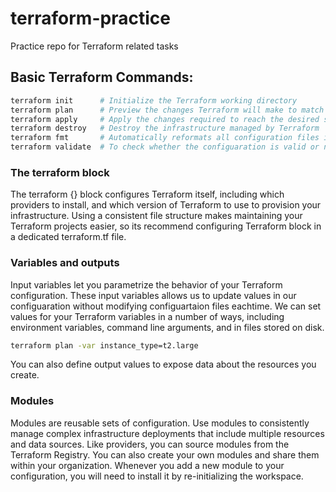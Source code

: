 # terraform-practice
Practice repo for Terraform related tasks

## Basic Terraform Commands:    

```bash
terraform init      # Initialize the Terraform working directory
terraform plan      # Preview the changes Terraform will make to match your configuration
terraform apply     # Apply the changes required to reach the desired state
terraform destroy   # Destroy the infrastructure managed by Terraform
terraform fmt       # Automatically reformats all configuration files in the current directory according to HashiCorp's recommended style.
terraform validate  # To check whether the configuaration is valid or not
```

### The terraform block

The terraform {} block configures Terraform itself, including which providers to install, and which version of Terraform to use to provision your infrastructure. Using a consistent file structure makes maintaining your Terraform projects easier, so its recommend configuring Terraform block in a dedicated terraform.tf file.

### Variables and outputs

Input variables let you parametrize the behavior of your Terraform configuration. These input variables allows us to update values in our configuaration without modifying configuartaion files eachtime. We can set values for your Terraform variables in a number of ways, including environment variables, command line arguments, and in files stored on disk.         
```bash 
terraform plan -var instance_type=t2.large
```
You can also define output values to expose data about the resources you create.

### Modules

Modules are reusable sets of configuration. Use modules to consistently manage complex infrastructure deployments that include multiple resources and data sources. Like providers, you can source modules from the Terraform Registry. You can also create your own modules and share them within your organization. Whenever you add a new module to your configuration, you will need to install it by re-initializing the workspace.
